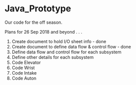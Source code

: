  # Java_Prototype
Our code for the off season. 

Plans for 26 Sep 2018 and beyond . . .

1. Create document to hold I/O sheet info - done 
2. Create document to define data flow & control flow - done
3. Define data flow and control flow for each subsystem
4. Define other details for each subsystem
5. Code Elevator
6. Code Wrist
7. Code Intake
8. Code Auton

